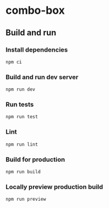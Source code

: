 # combo-box

## Build and run

### Install dependencies
`npm ci`

### Build and run dev server
`npm run dev`

### Run tests
`npm run test`

### Lint
`npm run lint`

### Build for production
`npm run build`

### Locally preview production build
`npm run preview`
